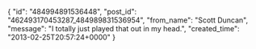  {
   "id": "484994891536448",
   "post_id": "462493170453287_484989831536954",
   "from_name": "Scott Duncan",
   "message": "I totally just played that out in my head.",
   "created_time": "2013-02-25T20:57:24+0000"
 }
